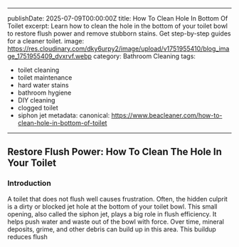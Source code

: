 
---
publishDate: 2025-07-09T00:00:00Z
title: How To Clean Hole In Bottom Of Toilet
excerpt: Learn how to clean the hole in the bottom of your toilet bowl to restore flush power and remove stubborn stains. Get step-by-step guides for a cleaner toilet.
image: https://res.cloudinary.com/dky6urpy2/image/upload/v1751955410/blog_image_1751955409_dvxrvf.webp
category: Bathroom Cleaning
tags:
  - toilet cleaning
  - toilet maintenance
  - hard water stains
  - bathroom hygiene
  - DIY cleaning
  - clogged toilet
  - siphon jet
metadata:
  canonical: https://www.beacleaner.com/how-to-clean-hole-in-bottom-of-toilet
---

## Restore Flush Power: How To Clean The Hole In Your Toilet

### Introduction

A toilet that does not flush well causes frustration. Often, the hidden culprit is a dirty or blocked jet hole at the bottom of your toilet bowl. This small opening, also called the siphon jet, plays a big role in flush efficiency. It helps push water and waste out of the bowl with force. Over time, mineral deposits, grime, and other debris can build up in this area. This buildup reduces flush